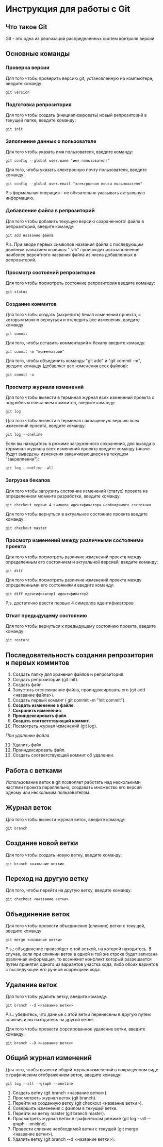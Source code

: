 # **Инструкция для работы с Git**

## Что такое Git

Git - это одна из реализаций распределенных систем контроля версий

## Основные команды

### Проверка версии 

Для того чтобы проверить версию git, установленную на компьютере, введите команду: 
 
    git version
    
### Подготовка репрозитория

Для того чтобы создать (инициализировать) новый репрозиторий в текущей папке, введите команду:

    git init

### Заполнение данных о пользователе

Для того чтобы указать имя пользователя, введите команду:

    git config --global user.name "имя пользователя"

Для того, чтобы указать электронную почту пользователя, введите команду:

    git config --global user.email "электронная почта пользователя"
P.s формальная операция - не обязательно указывать актуальную информацию.

### Добавление файла в репрозиторий 

Для того чтобы добавить текущую версию сохраненного! файла в репрозиторий, введите команду:

    git add название файла

P.s. При вводе первых символов названия файла с последующим двойным нажатием клавишы "Tab" происходит автозаполнение наиболее вероятного названия файла из числа добавленных в репрозиторий.     

### Просмотр состояний репрозитория 
Для того чтобы посмотреть состояние репрозитория введите команду:

    git status

### Создание коммитов

Для того чтобы создать (закрепить) бекап изменений проекта, к которым можно вернуться и отследить все изменения, введите команду:  
    
    git commit

Для того, чтобы оставить комментарий к бекапу введите команду: 

    git commit -m "комменатрий"

Для того, чтобы объединить команды "git add" и "git commit -m", введите команду (добавляет все изменения всех файлов):

    git commit -a

### Просмотр журнала изменений

Для того чтобы вывести в терминал журнал всех изменений проекта с подробным описанием коммитов, введите команду:

    git log

Для того чтобы вывести в терминал сокращенную версию всех изменений проекта, введите команду:

    git log --oneline

Если вы находитесь в режиме загруженного сохранения, для вывода в терминал журнала всех изменений проекта введите команду (иначе будут выведены изменения заканчивающиеся на текущем "закреплении"):

    git log --oneline -all

### Загрузка бекапов

Для того чтобы загрузить состояние изменений (статус) проекта на определенном моменте разработки, введите команду:

    git checkout первые 4 символа идентификатора необходимого состояния

Для того чтобы вернуться в актуальное состояние проекта введите команду:

    git checkout master

### Просмотр изменений между различными состояними проекта

Для того чтобы посмотреть различие изменений проекта между определенным его состоянием и актуальной версией, введите команду:

    git diff

Для того чтобы посмотреть различие изменений проекта между определенными его состояниями введите команду:

    git diff идентификатор1 идентификатор2
P.s. достаточно ввести первые 4 символов идентификаторов

### Откат предыдущему состоянию

Для того чтобы вернуться к предыдущему состоянию проекта, введите команду:

    git restore

## Последовательность создания репрозитория и первых коммитов

1. Создать папку для хранения файлов и репрозитория.
2. Создать репрозиторий (git init).
3. Создать файл.
4. Запустить отслеживание файла, проиндексировать его (git add <название файла>).
5. Создать первый коммит ( git commit -m "Init commit").
6. **Создать изменение в файле**.
7. **Сохранить изменения**.
8. **Проиндексировать файл**.
9. **Создать соответствующий коммит**.
10. Посмотреть журнал изменений (git log).

*При удалении файла*

11. Удалить файл.
12. Проиндексировать файл.
13. Создать соответствующий коммит об удалении.

## Работа с ветками

Использование веток в git позволяет работать над несколькими частями проекта параллельно, создавать множество его версий одному или нескольким пользователям. 

## Журнал веток

Для того чтобы вывести журнал веток, введите команду:

    git branch

## Создание новой ветки 

Для того чтобы создать новую ветку, введите команду:

    git branch <название ветки>

## Переход на другую ветку 

Для того, чтобы перейти на другую ветку, введите команду:

    git checkout <название ветки>

## Объединение веток

Для того чтобы провести объединение (слияние) ветки с текущей, введите команду:

    git merge <название ветки>

P.s.: объединение произойдет с той веткой, на которой находитесь. В случае, если при слиянии веток в одной и той же строке будет записана различная информация, то возникнет конфликт который разрешается путем принятия одного из вариантов участка кода, либо обоих варинтов с последующей его ручной коррекцией кода.

## Удаление веток

Для того чтобы удалить ветку, введите команду:

    git branch --d <название ветки>

P.s.: убедитесь, что данные с этой ветки перенесены в другую путем слияния и вы находитесь на другой ветке.

Для того чтобы провести форсированное удаление ветки, введите команду:

    git branch --D <название ветки>

## Общий журнал изменений

Для того, чтобы вывести общий журнал изменений в сокращенном виде с графическим отображением веток, введите команду:

    git log --all --graph --oneline

1. Создать ветку (git branch <название ветки>).
2. Просмотреть журнал веток (git branch).
3. Перейти на созданную ветку (git checkout <название ветки>).
4. Совершить изменения с файлом в текущей ветке.
5. Перейти на ветку master (git branch master).
6. Просмотреть журнал веток в графическом режиме (git log --all --graph --oneline).
7. Провести слиение необходимой ветки с текущей (git merge <название ветки>).
8. Удалить ветку (git branch --d <название ветки>).